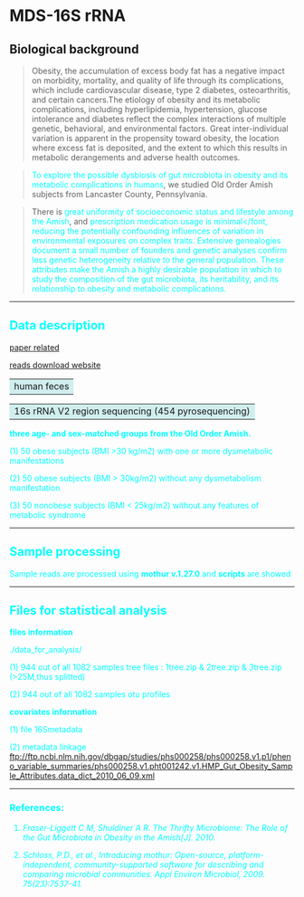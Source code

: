 # MDS-16S rRNA

## Biological background
>Obesity, the accumulation of excess body fat has a negative impact on morbidity, mortality, and quality of life through its complications, which include cardiovascular disease, type 2 diabetes, osteoarthritis, and certain cancers.The etiology of obesity and its metabolic complications, including hyperlipidemia, hypertension, glucose intolerance and diabetes reflect the complex interactions of multiple genetic, behavioral, and environmental factors. Great inter-individual variation is apparent in the propensity toward obesity, the location where excess fat is deposited, and the extent to which this results in metabolic derangements and adverse health outcomes.

><font color=#00ffff>To explore the possible dysbiosis of gut microbiota in obesity and its metabolic complications in humans</font>, we studied Old Order Amish subjects from Lancaster County, Pennsylvania.

>There is <font color=#00ffff>great uniformity of socioeconomic status and lifestyle among the Amish</font>, and <font color=#00ffff>prescription medication usage is minimal</font, reducing the potentially confounding influences of variation in environmental exposures on complex traits. Extensive genealogies document a small number of founders and genetic analyses confirm less genetic heterogeneity relative to the general population. These attributes make the Amish a highly desirable population in which to study the composition of the gut microbiota, its heritability, and its relationship to obesity and metabolic complications.
*************************************

## Data description
[paper related](https://www.ncbi.nlm.nih.gov/pmc/articles/PMC3419686/#)

[reads download website](https://www.ncbi.nlm.nih.gov/Traces/study/?acc=phs000258)

<table><tr><td bgcolor=#D1EEEE>human feces</td></tr></table>

<table><tr><td bgcolor=#D1EEEE>16s rRNA V2 region sequencing (454 pyrosequencing)</td></tr></table>

**three age- and sex-matched groups from the Old Order Amish.**

(1)	50 obese subjects (BMI >30 kg/m2) with one or more dysmetabolic manifestations

(2)	50 obese subjects (BMI > 30kg/m2) without any dysmetabolism manifestation

(3)	50 nonobese subjects (BMI < 25kg/m2) without any features of metabolic syndrome
*****************************

## Sample processing
Sample reads are processed using **mothur v.1.27.0** and **scripts** are showed
******************************

## Files for statistical analysis
**files information**

./data_for_analysis/

(1) 944 out of all 1082 samples tree files : 1tree.zip & 2tree.zip & 3tree.zip (>25M,thus splitted)

(2) 944 out of all 1082 samples otu profiles

**covariates information**

(1) file 16Smetadata

(2) metadata linkage
ftp://ftp.ncbi.nlm.nih.gov/dbgap/studies/phs000258/phs000258.v1.p1/pheno_variable_summaries/phs000258.v1.pht001242.v1.HMP_Gut_Obesity_Sample_Attributes.data_dict_2010_06_09.xml
***********************************

### References:
1. *Fraser-Liggett C M, Shuldiner A R. The Thrifty Microbiome: The Role of the Gut Microbiota in Obesity in the Amish[J]. 2010.*

2. *Schloss, P.D., et al., Introducing mothur: Open-source, platform-independent, community-supported software for describing
and comparing microbial communities. Appl Environ Microbiol, 2009. 75(23):7537-41.*



